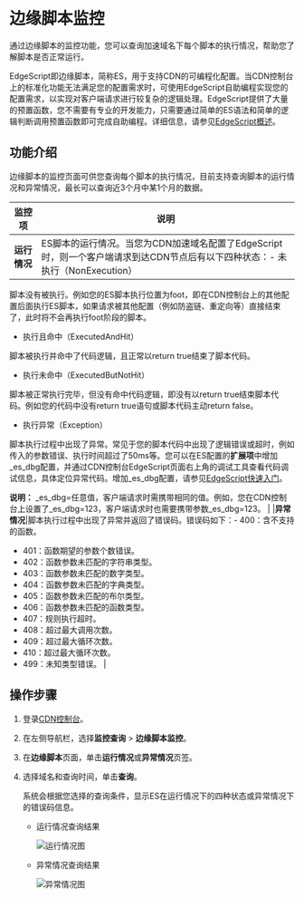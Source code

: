 # 边缘脚本监控

通过边缘脚本的监控功能，您可以查询加速域名下每个脚本的执行情况，帮助您了解脚本是否正常运行。

EdgeScript即边缘脚本，简称ES，用于支持CDN的可编程化配置。当CDN控制台上的标准化功能无法满足您的配置需求时，可使用EdgeScript自助编程实现您的配置需求，以实现对客户端请求进行较复杂的逻辑处理。EdgeScript提供了大量的预置函数，您不需要有专业的开发能力，只需要通过简单的ES语法和简单的逻辑判断调用预置函数即可完成自助编程。详细信息，请参见[EdgeScript概述](/cn.zh-CN/边缘脚本/EdgeScript概述.md)。

## 功能介绍

边缘脚本的监控页面可供您查询每个脚本的执行情况，目前支持查询脚本的运行情况和异常情况，最长可以查询近3个月中某1个月的数据。

|监控项|说明|
|---|--|
|**运行情况**|ES脚本的运行情况。当您为CDN加速域名配置了EdgeScript时，则一个客户端请求到达CDN节点后有以下四种状态：-   未执行（NonExecution）

脚本没有被执行。例如您的ES脚本执行位置为foot，即在CDN控制台上的其他配置后面执行ES脚本，如果请求被其他配置（例如防盗链、重定向等）直接结束了，此时将不会再执行foot阶段的脚本。

-   执行且命中（ExecutedAndHit）

脚本被执行并命中了代码逻辑，且正常以return true结束了脚本代码。

-   执行未命中（ExecutedButNotHit）

脚本被正常执行完毕，但没有命中代码逻辑，即没有以return true结束脚本代码。例如您的代码中没有return true语句或脚本代码主动return false。

-   执行异常（Exception）

脚本执行过程中出现了异常。常见于您的脚本代码中出现了逻辑错误或超时，例如传入的参数错误、执行时间超过了50ms等。您可以在ES配置的**扩展项**中增加\_es\_dbg配置，并通过CDN控制台EdgeScript页面右上角的调试工具查看代码调试信息，具体定位异常代码。增加\_es\_dbg配置，请参见[EdgeScript快速入门](/cn.zh-CN/边缘脚本/EdgeScript快速入门.md)。

**说明：** \_es\_dbg=任意值，客户端请求时需携带相同的值。例如，您在CDN控制台上设置了\_es\_dbg=123，客户端请求时也需要携带参数\_es\_dbg=123。 |
|**异常情况**|脚本执行过程中出现了异常并返回了错误码。错误码如下：-   400：含不支持的函数。
-   401：函数期望的参数个数错误。
-   402：函数参数未匹配的字符串类型。
-   403：函数参数未匹配的数字类型。
-   404：函数参数未匹配的字典类型。
-   405：函数参数未匹配的布尔类型。
-   406：函数参数未匹配的函数类型。
-   407：规则执行超时。
-   408：超过最大调用次数。
-   409：超过最大循环次数。
-   410：超过最大循环次数。
-   499：未知类型错误。 |

## 操作步骤

1.  登录[CDN控制台](https://cdn.console.aliyun.com)。

2.  在左侧导航栏，选择**监控查询** \> **边缘脚本监控**。

3.  在**边缘脚本**页面，单击**运行情况**或**异常情况**页签。

4.  选择域名和查询时间，单击**查询**。

    系统会根据您选择的查询条件，显示ES在运行情况下的四种状态或异常情况下的错误码信息。

    -   运行情况查询结果

        ![运行情况图](https://static-aliyun-doc.oss-accelerate.aliyuncs.com/assets/img/zh-CN/2540355161/p249015.png)

    -   异常情况查询结果

        ![异常情况图](https://static-aliyun-doc.oss-accelerate.aliyuncs.com/assets/img/zh-CN/2540355161/p249026.png)


